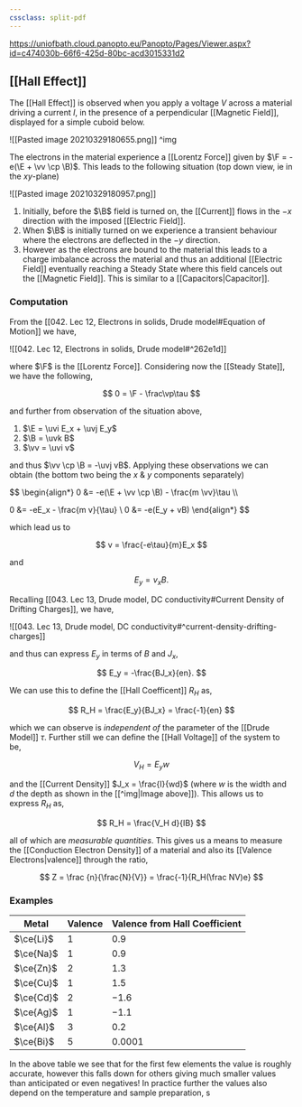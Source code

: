 ```yaml
---
cssclass: split-pdf
---
```


https://uniofbath.cloud.panopto.eu/Panopto/Pages/Viewer.aspx?id=c474030b-66f6-425d-80bc-acd3015331d2

## [[Hall Effect]]

The [[Hall Effect]] is observed when you apply a voltage $V$ across a material driving a current $I$, in the presence of a perpendicular [[Magnetic Field]], displayed for a simple cuboid below.

![[Pasted image 20210329180655.png]]
^img

The electrons in the material experience a [[Lorentz Force]] given by $\F = -e(\E + \vv \cp \B)$. This leads to the following situation (top down view, ie in the $xy$-plane)

![[Pasted image 20210329180957.png]]

1. Initially, before the $\B$ field is turned on, the [[Current]] flows in the $-x$ direction with the imposed [[Electric Field]].
2. When $\B$ is initially turned on we experience a transient behaviour where the electrons are deflected in the $-y$ direction.
3. However as the electrons are bound to the material this leads to a charge imbalance across the material and thus an additional [[Electric Field]] eventually reaching a Steady State where this field cancels out the [[Magnetic Field]]. This is similar to a [[Capacitors|Capacitor]].

### Computation

From the [[042. Lec 12, Electrons in solids, Drude model#Equation of Motion]] we have,

![[042. Lec 12, Electrons in solids, Drude model#^262e1d]]

where $\F$ is the [[Lorentz Force]]. Considering now the [[Steady State]], we have the following,

$$
0 = \F - \frac\vp\tau
$$

and further from observation of the situation above,

1. $\E = \uvi E_x + \uvj E_y$
2. $\B = \uvk B$
3. $\vv = \uvi v$

and thus $\vv \cp \B = -\uvj vB$. Applying these observations we can obtain (the bottom two being the $x$ & $y$ components separately)

$$
\begin{align*}
0 &= -e(\E + \vv \cp \B) - \frac{m \vv}\tau \\\\

0 &= -eE_x - \frac{m v}{\tau} \\
0 &= -e(E_y + vB)
\end{align*}
$$

which lead us to

$$
v = \frac{-e\tau}{m}E_x
$$

and

$$
E_y = v_x B.
$$

Recalling [[043. Lec 13, Drude model, DC conductivity#Current Density of Drifting Charges]], we have,

![[043. Lec 13, Drude model, DC conductivity#^current-density-drifting-charges]]

and thus can express $E_y$ in terms of $B$ and $J_x$,

$$
E_y = -\frac{BJ_x}{en}.
$$


We can use this to define the [[Hall Coefficent]] $R_H$ as,

$$
R_H = \frac{E_y}{BJ_x} = \frac{-1}{en}
$$

which we can observe is *independent of* the parameter of the [[Drude Model]] $\tau$. Further still we can define the [[Hall Voltage]] of the system to be,

$$
V_H = E_yw
$$

and the [[Current Density]] $J_x = \frac{I}{wd}$ (where $w$ is the width and $d$ the depth as shown in the [[^img|Image above]]). This allows us to express $R_H$ as,

$$
R_H = \frac{V_H d}{IB}
$$

all of which are *measurable quantities*. This gives us a means to measure the [[Conduction Electron Density]] of a material and also its [[Valence Electrons|valence]] through the ratio,

$$
Z = \frac {n}{\frac{N}{V}} = \frac{-1}{R_H(\frac NV)e}
$$

### Examples

| Metal     | Valence | Valence from Hall Coefficient |
| --------- | ------- | ----------------------------- |
| $\ce{Li}$ | $1$     | $0.9$                         |
| $\ce{Na}$ | $1$     | $0.9$                         |
| $\ce{Zn}$ | $2$     | $1.3$                         |
| $\ce{Cu}$ | $1$     | $1.5$                         |
| $\ce{Cd}$ | $2$     | $-1.6$                        |
| $\ce{Ag}$ | $1$     | $-1.1$                        |
| $\ce{Al}$ | $3$     | $0.2$                         |
| $\ce{Bi}$ | $5$     | $0.0001$                      |

In the above table we see that for the first few elements the value is roughly accurate, however this falls down for others giving much smaller values than anticipated or even negatives! In practice further the values also depend on the temperature and sample preparation, s